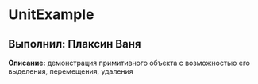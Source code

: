 # UnitExample
## Выполнил: Плаксин Ваня

**Описание:** демонстрация примитивного объекта с возможностью его выделения, перемещения, удаления
